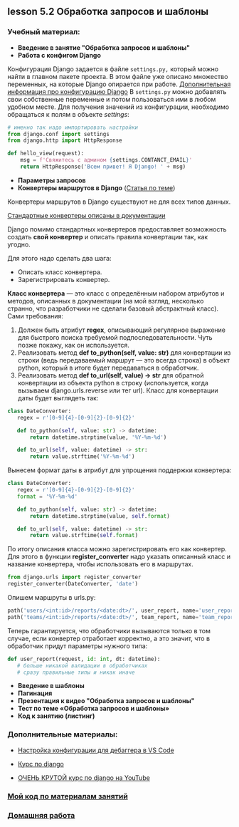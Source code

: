 ## lesson 5.2 Обработка запросов и шаблоны

### Учебный материал:
- **Введение в занятие "Обработка запросов и шаблоны"**
- **Работа с конфигом Django**

Конфигурация Django задается в файле `settings.py,` который можно найти в главном пакете проекта. В этом файле уже описано множество переменных, на которые Django опирается при работе. [Дополнительная информация про конфигурацию Django](https://docs.djangoproject.com/en/3.2/topics/settings/)
В `settings.py` можно добавлять свои собственные переменные и потом пользоваться ими в любом удобном месте.
Для получения значений из конфигурации, необходимо обращаться к полям в объекте *settings*:

```python
# именно так надо импортировать настройки
from django.conf import settings
from django.http import HttpResponse

def hello_view(request): 
    msg = f'Свяжитесь с админом {settings.CONTANCT_EMAIL}' 
    return HttpResponse('Всем привет! Я Django! ' + msg)
```

- **Параметры запросов**
- **Конвертеры маршрутов в Django** ([Статья по теме](https://habr.com/ru/companies/yandex_praktikum/articles/541068/))

Конвертеры маршрутов в Django существуют не для всех типов данных.

[Стандартные конвертеры описаны в документации](https://docs.djangoproject.com/en/3.2/topics/http/urls/#path-converters)

Django помимо стандартных конвертеров предоставляет возможность создать **свой конвертер** и описать правила конвертации так, как угодно.

Для этого надо сделать два шага:
- Описать класс конвертера.
- Зарегистрировать конвертер.

**Класс конвертера** — это класс с определённым набором атрибутов и методов, описанных в документации (на мой взгляд, несколько странно, что разработчики не сделали базовый абстрактный класс). Сами требования:

1. Должен быть атрибут **regex**, описывающий регулярное выражение для быстрого поиска требуемой подпоследовательности. Чуть позже покажу, как он используется.
2. Реализовать метод **def to_python(self, value: str)** для конвертации из строки (ведь передаваемый маршрут — это всегда строка) в объект python, который в итоге будет передаваться в обработчик.
3. Реализовать метод **def to_url(self, value) -> str** для обратной конвертации из объекта python в строку (используется, когда вызываем django.urls.reverse или тег url).
Класс для конвертации даты будет выглядеть так:

```python
class DateConverter:
   regex = r'[0-9]{4}-[0-9]{2}-[0-9]{2}'

   def to_python(self, value: str) -> datetime:
       return datetime.strptime(value, '%Y-%m-%d')

   def to_url(self, value: datetime) -> str:
       return value.strftime('%Y-%m-%d')
```
Вынесем формат даты в атрибут для упрощения поддержки конвертера:
```python
class DateConverter:
   regex = r'[0-9]{4}-[0-9]{2}-[0-9]{2}'
   format = '%Y-%m-%d'

   def to_python(self, value: str) -> datetime:
       return datetime.strptime(value, self.format)

   def to_url(self, value: datetime) -> str:
       return value.strftime(self.format)
```
По итогу описания класса можно зарегистрировать его как конвертер. Для этого в функции **register_converter** надо указать описанный класс и название конвертера, чтобы использовать его в маршрутах.
```python
from django.urls import register_converter
register_converter(DateConverter, 'date')
```
Опишем маршруты в urls.py:
```python
path('users/<int:id>/reports/<date:dt>/', user_report, name='user_report'),
path('teams/<int:id>/reports/<date:dt>/', team_report, name='team_report'),
```
Теперь гарантируется, что обработчики вызываются только в том случае, если конвертер отработает корректно, а это значит, что в обработчик придут параметры нужного типа:
```python
def user_report(request, id: int, dt: datetime):
   # больше никакой валидации в обработчиках
   # сразу правильные типы и никак иначе
```
- **Введение в шаблоны**
- **Пагинация**
- **Презентация к видео "Обработка запросов и шаблоны"**
- **Тест по теме «Обработка запросов и шаблоны»**
- **Код к занятию (листинг)**

### Дополнительные материалы:

- [Настройка конфигурации для дебаггера в VS Code](../lesson_5.1/debug_config)

- [Курс по django](https://proglib.io/p/kurs-django-chast-1-django-chto-eto-obzor-i-ustanovka-freymvorka-struktura-proekta-2023-07-25)

- [ОЧЕНЬ КРУТОЙ курс по django на YouTube](https://www.youtube.com/playlist?list=PLA0M1Bcd0w8yU5h2vwZ4LO7h1xt8COUXl)

### [Мой код по материалам занятий](../lesson_5.1/dj_proect/)

### [Домашняя работа](../dj-homeworks/1.1-first-project/)


